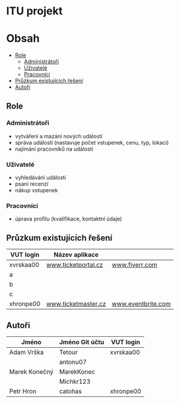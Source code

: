 # ITU projekt

# Obsah
- [Role](#role)
  - [Administrátoři](#administrátoři)
  - [Uživatelé](#uživatelé)
  - [Pracovníci](#pracovníci)
- [Průzkum existujících řešení](#průzkum-existujících-řešení)
- [Autoři](#autoři)

## Role

### Administrátoři
- vytváření a mazání nových událostí
- správa událostí (nastavuje počet vstupenek, cenu, typ, lokaci)
- najímání pracovníků na události

### Uživatelé
- vyhledávání událostí
- psaní recenzí
- nákup vstupenek

### Pracovníci
- úprava profilu (kvalifikace, kontaktní údaje)
  
## Průzkum existujících řešení
| VUT login  | Název aplikace      |                    |
|------------|---------------------|--------------------|
| xvrskaa00  | www.ticketportal.cz | www.fiverr.com     |
| a          |                     |                    |
| b          |                     |                    |
| c          |                     |                    |
| xhronpe00  | www.ticketmaster.cz | www.eventbrite.com |

## Autoři
| Jméno          | Jméno Git účtu  | VUT login  |
|----------------|-----------------|------------|
| Adam Vrška     | Tetour          | xvrskaa00  |
|                | antonu07        |            |
| Marek Konečný  | MarekKonec      |            |
|                | Michkr123       |            |
| Petr Hron      | catohas         | xhronpe00  |
